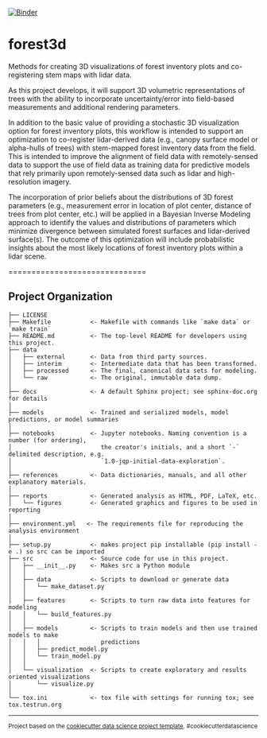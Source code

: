 [![Binder](https://mybinder.org/badge.svg)](https://mybinder.org/v2/gh/d-diaz/Lidar_Plot_Registration/master)

# forest3d
Methods for creating 3D visualizations of forest inventory plots and co-registering stem maps with lidar data.

As this project develops, it will support 3D volumetric representations of trees with the ability to incorporate uncertainty/error into field-based measurements and additional rendering parameters.

In addition to the basic value of providing a stochastic 3D visualization option for forest inventory plots, this workflow is intended to support an optimization to co-register lidar-derived data (e.g., canopy surface model or alpha-hulls of trees) with stem-mapped forest inventory data from the field. This is intended to improve the alignment of field data with remotely-sensed data to support the use of field data as training data for predictive models that rely primarily upon remotely-sensed data such as lidar and high-resolution imagery.

The incorporation of prior beliefs about the distributions of 3D forest parameters (e.g., measurement error in location of plot center, distance of trees from plot center, etc.) will be applied in a Bayesian Inverse Modeling approach to identify the values and distributions of parameters which minimize divergence between simulated forest surfaces and lidar-derived surface(s). The outcome of this optimization will include probabilistic insights about the most likely locations of forest inventory plots within a lidar scene.

==============================

Project Organization
------------

    ├── LICENSE
    ├── Makefile           <- Makefile with commands like `make data` or `make train`
    ├── README.md          <- The top-level README for developers using this project.
    ├── data
    │   ├── external       <- Data from third party sources.
    │   ├── interim        <- Intermediate data that has been transformed.
    │   ├── processed      <- The final, canonical data sets for modeling.
    │   └── raw            <- The original, immutable data dump.
    │
    ├── docs               <- A default Sphinx project; see sphinx-doc.org for details
    │
    ├── models             <- Trained and serialized models, model predictions, or model summaries
    │
    ├── notebooks          <- Jupyter notebooks. Naming convention is a number (for ordering),
    │                         the creator's initials, and a short `-` delimited description, e.g.
    │                         `1.0-jqp-initial-data-exploration`.
    │
    ├── references         <- Data dictionaries, manuals, and all other explanatory materials.
    │
    ├── reports            <- Generated analysis as HTML, PDF, LaTeX, etc.
    │   └── figures        <- Generated graphics and figures to be used in reporting
    │
    ├── environment.yml   <- The requirements file for reproducing the analysis environment
    │
    ├── setup.py           <- makes project pip installable (pip install -e .) so src can be imported
    ├── src                <- Source code for use in this project.
    │   ├── __init__.py    <- Makes src a Python module
    │   │
    │   ├── data           <- Scripts to download or generate data
    │   │   └── make_dataset.py
    │   │
    │   ├── features       <- Scripts to turn raw data into features for modeling
    │   │   └── build_features.py
    │   │
    │   ├── models         <- Scripts to train models and then use trained models to make
    │   │   │                 predictions
    │   │   ├── predict_model.py
    │   │   └── train_model.py
    │   │
    │   └── visualization  <- Scripts to create exploratory and results oriented visualizations
    │       └── visualize.py
    │
    └── tox.ini            <- tox file with settings for running tox; see tox.testrun.org


--------

<p><small>Project based on the <a target="_blank" href="https://drivendata.github.io/cookiecutter-data-science/">cookiecutter data science project template</a>. #cookiecutterdatascience</small></p>
